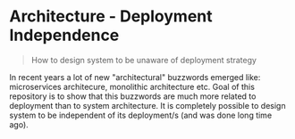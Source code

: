 # Architecture - Deployment Independence

> How to design system to be unaware of deployment strategy

In recent years a lot of new "architectural" buzzwords emerged like: microservices architecure, monolithic architecture etc.
Goal of this repository is to show that this buzzwords are much more related to deployment than to system architecture.
It is completely possible to design system to be independent of its deployment/s (and was done long time ago).
